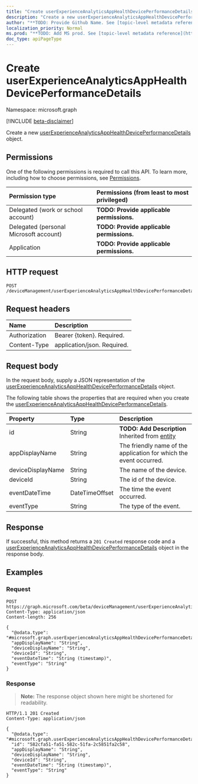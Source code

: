 ```yaml
---
title: "Create userExperienceAnalyticsAppHealthDevicePerformanceDetails"
description: "Create a new userExperienceAnalyticsAppHealthDevicePerformanceDetails object."
author: "**TODO: Provide Github Name. See [topic-level metadata reference](https://msgo.azurewebsites.net/add/document/guidelines/metadata.html#topic-level-metadata)**"
localization_priority: Normal
ms.prod: "**TODO: Add MS prod. See [topic-level metadata reference](https://msgo.azurewebsites.net/add/document/guidelines/metadata.html#topic-level-metadata)**"
doc_type: apiPageType
---
```


# Create userExperienceAnalyticsAppHealthDevicePerformanceDetails
Namespace: microsoft.graph

[!INCLUDE [beta-disclaimer](../../includes/beta-disclaimer.md)]

Create a new [userExperienceAnalyticsAppHealthDevicePerformanceDetails](../resources/userexperienceanalyticsapphealthdeviceperformancedetails.md) object.

## Permissions
One of the following permissions is required to call this API. To learn more, including how to choose permissions, see [Permissions](/graph/permissions-reference).

|Permission type|Permissions (from least to most privileged)|
|:---|:---|
|Delegated (work or school account)|**TODO: Provide applicable permissions.**|
|Delegated (personal Microsoft account)|**TODO: Provide applicable permissions.**|
|Application|**TODO: Provide applicable permissions.**|

## HTTP request

<!-- {
  "blockType": "ignored"
}
-->
``` http
POST /deviceManagement/userExperienceAnalyticsAppHealthDevicePerformanceDetails
```

## Request headers
|Name|Description|
|:---|:---|
|Authorization|Bearer {token}. Required.|
|Content-Type|application/json. Required.|

## Request body
In the request body, supply a JSON representation of the [userExperienceAnalyticsAppHealthDevicePerformanceDetails](../resources/userexperienceanalyticsapphealthdeviceperformancedetails.md) object.

The following table shows the properties that are required when you create the [userExperienceAnalyticsAppHealthDevicePerformanceDetails](../resources/userexperienceanalyticsapphealthdeviceperformancedetails.md).

|Property|Type|Description|
|:---|:---|:---|
|id|String|**TODO: Add Description** Inherited from [entity](../resources/entity.md)|
|appDisplayName|String|The friendly name of the application for which the event occurred.|
|deviceDisplayName|String|The name of the device.|
|deviceId|String|The id of the device.|
|eventDateTime|DateTimeOffset|The time the event occurred.|
|eventType|String|The type of the event.|



## Response

If successful, this method returns a `201 Created` response code and a [userExperienceAnalyticsAppHealthDevicePerformanceDetails](../resources/userexperienceanalyticsapphealthdeviceperformancedetails.md) object in the response body.

## Examples

### Request
<!-- {
  "blockType": "request",
  "name": "create_userexperienceanalyticsapphealthdeviceperformancedetails_from_"
}
-->
``` http
POST https://graph.microsoft.com/beta/deviceManagement/userExperienceAnalyticsAppHealthDevicePerformanceDetails
Content-Type: application/json
Content-length: 256

{
  "@odata.type": "#microsoft.graph.userExperienceAnalyticsAppHealthDevicePerformanceDetails",
  "appDisplayName": "String",
  "deviceDisplayName": "String",
  "deviceId": "String",
  "eventDateTime": "String (timestamp)",
  "eventType": "String"
}
```


### Response
>**Note:** The response object shown here might be shortened for readability.
<!-- {
  "blockType": "response",
  "truncated": true,
  "@odata.type": "microsoft.graph.userExperienceAnalyticsAppHealthDevicePerformanceDetails"
}
-->
``` http
HTTP/1.1 201 Created
Content-Type: application/json

{
  "@odata.type": "#microsoft.graph.userExperienceAnalyticsAppHealthDevicePerformanceDetails",
  "id": "582cfa51-fa51-582c-51fa-2c5851fa2c58",
  "appDisplayName": "String",
  "deviceDisplayName": "String",
  "deviceId": "String",
  "eventDateTime": "String (timestamp)",
  "eventType": "String"
}
```

